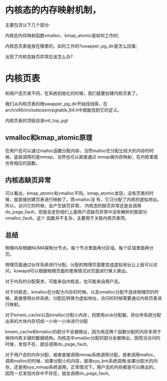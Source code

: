 # 内核态的内存映射机制，
主要包含以下几个部分: 

内核态内存映射函数vmalloc、kmap_atomic是如何工作的; 

内核态⻚表是放在哪里的，如何工作的?swapper_pg_dir是怎么回事; 

出现了内核态缺⻚异常应该怎么办?

# 内核⻚表
和用户态⻚表不同，在系统初始化的时候，我们就要创建内核⻚表了。

我们从内核⻚表的根swapper_pg_dir开始找线索，在arch/x86/include/asm/pgtable_64.h中就能找到它的定义。
 
 
 内核⻚表的顶级目录init_top_pgt
 
 
## vmalloc和kmap_atomic原理 
 在用户态可以通过malloc函数分配内存，当然malloc在分配比较大的内存的时候，底层调用的是mmap，当然也可以直接通过
 mmap做内存映射，在内核里面也有相应的函数。
 
 
 ## 内核态缺⻚异常
 可以看出，kmap_atomic和vmalloc不同。kmap_atomic发现，没有⻚表的时候，就直接创建⻚表进行映射了。而vmalloc没 有，它只分配了内核的虚拟地址。所以，访问它的时候，会产生缺⻚异常。
 内核态的缺⻚异常还是会调用do_page_fault，但是会走到咱们上面用户态缺⻚异常中没有解析的那部分vmalloc_fault。这个 函数并不复杂，主要用于关联内核⻚表项。
 
 
 ## 总结
 
 物理内存根据NUMA架构分节点。每个节点里面再分区域。每个区域里面再分⻚。
 
 物理⻚面通过伙伴系统进行分配。分配的物理⻚面要变成虚拟地址让上层可以访问，kswapd可以根据物理⻚面的使用情况对⻚面进行换入换出。
 
 对于内存的分配需求，可能来自内核态，也可能来自用户态。
 
 对于内核态，kmalloc在分配大内存的时候，以及vmalloc分配不连续物理⻚的时候，直接使用伙伴系统，分配后转换为虚拟地址，访问的时候需要通过内核⻚表进行映射。
 
 对于kmem_cache以及kmalloc分配小内存，则使用slub分配器，将伙伴系统分配出来的大块内存切成一小块一小块进行分配
 
 kmem_cache和kmalloc的部分不会被换出，因为用这两个函数分配的内存多用于保持内核关键的数据结构。内核态中vmalloc分配的部分会被换出，因而当访问的时候，发现不在，就会调用do_page_fault。
 
 对于用户态的内存分配，或者直接调用mmap系统调用分配，或者调用malloc。调用malloc的时候，如果分配小的内存，就用sys_brk系统调用;如果分配大的内存，还是用sys_mmap系统调用。正常情况下，用户态的内存都是可以换出的，
 因而一旦发现内存中不存在，就会调用do_page_fault。
 
 
 